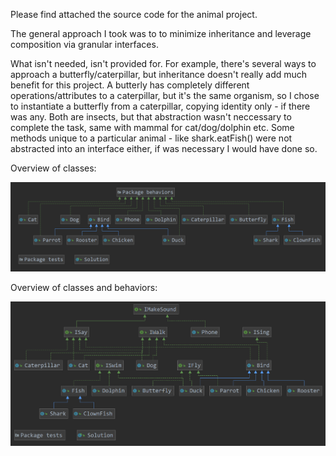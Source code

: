 Please find attached the source code for the animal project.

The general approach I took was to to minimize inheritance and leverage composition via granular interfaces. 

What isn't needed, isn't provided for. For example, there's several ways to approach a butterfly/caterpillar, but inheritance doesn't really add much benefit for this project. A butterly has completely different operations/attributes to a caterpillar, but it's the same organism, so I chose to instantiate a butterfly from a caterpillar, copying identity only - if there was any. Both are insects, but that abstraction wasn't neccessary to complete the task, same with mammal for cat/dog/dolphin etc. Some methods unique to a particular animal - like shark.eatFish() were not abstracted into an interface either, if was necessary I would have done so.

Overview of classes:

![Class Diagram](https://github.com/daharper/animal/blob/master/class_diagram1.png)

Overview of classes and behaviors:

![Class Diagram](https://github.com/daharper/animal/blob/master/class_diagram2.png)
